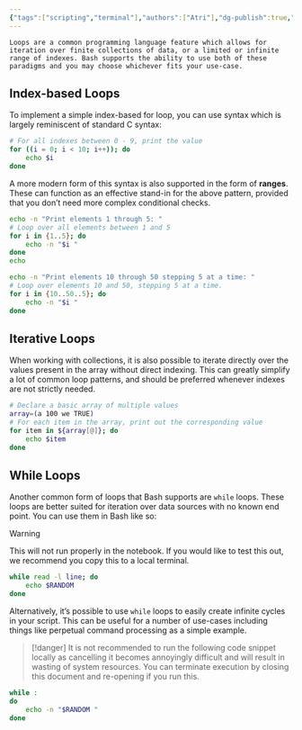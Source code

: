 ```yaml
---
{"tags":["scripting","terminal"],"authors":["Atri"],"dg-publish":true,"dg-note-icon":"circle","permalink":"/tech/programming/bash/3-advanced-concepts/3-1-loops/","dgPassFrontmatter":true,"noteIcon":"circle","created":"2024-03-04T19:47:24.435-05:00","updated":"2024-03-11T17:37:06.966-04:00"}
---
```


```ad-info
Loops are a common programming language feature which allows for iteration over finite collections of data, or a limited or infinite range of indexes. Bash supports the ability to use both of these paradigms and you may choose whichever fits your use-case.
```

## Index-based Loops

To implement a simple index-based for loop, you can use syntax which is largely reminiscent of standard C syntax:

```bash
# For all indexes between 0 - 9, print the value
for ((i = 0; i < 10; i++)); do
	echo $i
done
```

A more modern form of this syntax is also supported in the form of **ranges**. These can function as an effective stand-in for the above pattern, provided that you don’t need more complex conditional checks.

```bash
echo -n "Print elements 1 through 5: "
# Loop over all elements between 1 and 5
for i in {1..5}; do
	echo -n "$i "
done
echo

echo -n "Print elements 10 through 50 stepping 5 at a time: "
# Loop over elements 10 and 50, stepping 5 at a time.
for i in {10..50..5}; do
	echo -n "$i "
done
```
## Iterative Loops

When working with collections, it is also possible to iterate directly over the values present in the array without direct indexing. This can greatly simplify a lot of common loop patterns, and should be preferred whenever indexes are not strictly needed.

```bash
# Declare a basic array of multiple values
array=(a 100 we TRUE)
# For each item in the array, print out the corresponding value
for item in ${array[@]}; do
	echo $item
done
```

## While Loops

Another common form of loops that Bash supports are `while` loops. These loops are better suited for iteration over data sources with no known end point. You can use them in Bash like so:

> [!warning]
This will not run properly in the notebook. If you would like to test this out, we recommend you copy this to a local terminal.

```bash
while read -l line; do
	echo $RANDOM
done
```

Alternatively, it’s possible to use `while` loops to easily create infinite cycles in your script. This can be useful for a number of use-cases including things like perpetual command processing as a simple example.

> [!danger]
It is not recommended to run the following code snippet locally as cancelling it becomes annoyingly difficult and will result in wasting of system resources. You can terminate execution by closing this document and re-opening if you run this.

```bash
while :
do
	echo -n "$RANDOM "
done
```